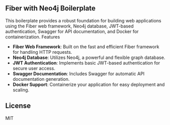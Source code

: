 ## Fiber with Neo4j Boilerplate

This boilerplate provides a robust foundation for building web applications using the Fiber web framework, Neo4j database, JWT-based authentication, Swagger for API documentation, and Docker for containerization.
Features

- **Fiber Web Framework**: Built on the fast and efficient Fiber framework for handling HTTP requests.
- **Neo4j Database**: Utilizes Neo4j, a powerful and flexible graph database.
- **JWT Authentication**: Implements basic JWT-based authentication for secure user access.
- **Swagger Documentation**: Includes Swagger for automatic API documentation generation.
- **Docker Support**: Containerize your application for easy deployment and scaling.


## License

MIT